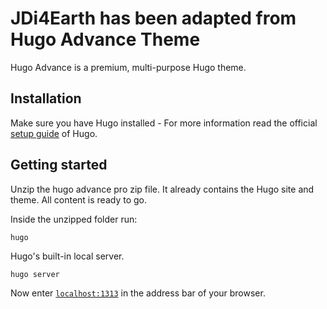 # JDi4Earth has been adapted from Hugo Advance Theme

Hugo Advance is a premium, multi-purpose Hugo theme.

## Installation

Make sure you have Hugo installed - For more information read the official [setup guide](//gohugo.io/overview/installing/) of Hugo.

## Getting started

Unzip the hugo advance pro zip file. It already contains the Hugo site and theme. All content is ready to go.

Inside the unzipped folder run:

```
hugo
```

Hugo's built-in local server.

```
hugo server
```

Now enter [`localhost:1313`](http://localhost:1313) in the address bar of your browser.

